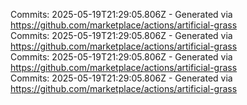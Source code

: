 Commits: 2025-05-19T21:29:05.806Z - Generated via https://github.com/marketplace/actions/artificial-grass
<br>
Commits: 2025-05-19T21:29:05.806Z - Generated via https://github.com/marketplace/actions/artificial-grass
<br>
Commits: 2025-05-19T21:29:05.806Z - Generated via https://github.com/marketplace/actions/artificial-grass
<br>
Commits: 2025-05-19T21:29:05.806Z - Generated via https://github.com/marketplace/actions/artificial-grass
<br>
